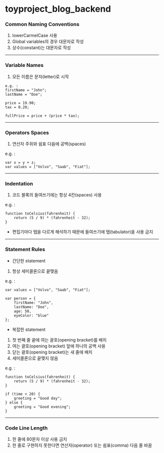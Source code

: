 # toyproject_blog_backend


### Common Naming Conventions
1. lowerCarmelCase 사용
2. Global variables의 경우 대문자로 작성
3. 상수(constant)는 대문자로 작성

***

### Variable Names

1. 모든 이름은 문자(letter)로 시작

```
e.g. : 
firstName = "John";
lastName = "Doe";

price = 19.90;
tax = 0.20;

fullPrice = price + (price * tax);
```

***

### Operators Spaces

1. 연산자 주위와 쉼표 다음에 공백(spaces)


e.g. : 
```
var x = y + z;
var values = ["Volvo", "Saab", "Fiat"];
```

***

### Indentation

1. 코드 블록의 들여쓰기에는 항상 4칸(spaces) 사용


e.g. : 
```
function toCelsius(fahrenheit) {
    return (5 / 9) * (fahrenheit - 32);
}
```

* 편집기마다 탭을 다르게 해석하기 때문에 들여쓰기에 탭(tabulator)을 사용 금지

***

### Statement Rules

* 간단한 statement
1. 항상 세미콜론으로 끝맺음

e.g. : 
```
var values = ["Volvo", "Saab", "Fiat"];

var person = {
    firstName: "John",
    lastName: "Doe",
    age: 50,
    eyeColor: "blue"
};
```

* 복잡한 statement
1. 첫 번째 줄 끝에 여는 괄호(opening bracket)를 배치
2. 여는 괄호(opening bracket) 앞에 하나의 공백 사용
3. 닫는 괄호(opening bracket)는 새 줄에 배치
4. 세미콜론으로 끝맺지 않음

e.g. :
```
function toCelsius(fahrenheit) {
    return (5 / 9) * (fahrenheit - 32);
}

if (time < 20) {
    greeting = "Good day";
} else {
    greeting = "Good evening";
}
```

***

### Code Line Length

1. 한 줄에 80문자 이상 사용 금지
2. 한 줄로 구현하지 못한다면 연산자(operator) 또는 쉼표(comma) 다음 줄 바꿈
